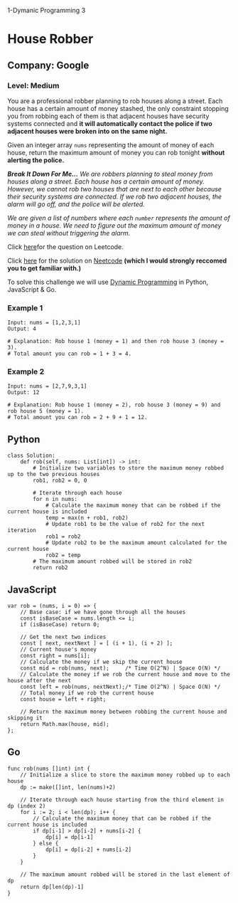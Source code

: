 1-Dymanic Programming 3
# House Robber
## Company: Google
### Level: Medium 

You are a professional robber planning to rob houses along a street. Each house has a certain amount of money stashed, the only constraint stopping you from robbing each of them is that adjacent houses have security systems connected and **it will automatically contact the police if two adjacent houses were broken into on the same night.**

Given an integer array `nums` representing the amount of money of each house, return the maximum amount of money you can rob tonight **without alerting the police.**

***Break It Down For Me...***
*We are robbers planning to steal money from houses along a street. Each house has a certain amount of money.*
*However, we cannot rob two houses that are next to each other because their security systems are connected.*
*If we rob two adjacent houses, the alarm will go off, and the police will be alerted.*

*We are given a list of numbers where each `number` represents the amount of money in a house. We need to figure out the maximum amount of money we can steal without triggering the alarm.*

Click [here](https://leetcode.com/problems/house-robber/description/)for the question on Leetcode.

Click [here](https://www.youtube.com/watch?v=73r3KWiEvyk) for the solution on [Neetcode](https://neetcode.io/) **(which I would strongly reccomed you to get familiar with.)**

To solve this challenge we will use [Dynamic Programming](https://www.geeksforgeeks.org/dynamic-programming/) in Python, JavaScript & Go.

### Example 1
```
Input: nums = [1,2,3,1]
Output: 4

# Explanation: Rob house 1 (money = 1) and then rob house 3 (money = 3).
# Total amount you can rob = 1 + 3 = 4.
```
### Example 2
```
Input: nums = [2,7,9,3,1]
Output: 12

# Explanation: Rob house 1 (money = 2), rob house 3 (money = 9) and rob house 5 (money = 1).
# Total amount you can rob = 2 + 9 + 1 = 12.
```

## Python
```
class Solution:
    def rob(self, nums: List[int]) -> int:
        # Initialize two variables to store the maximum money robbed up to the two previous houses
        rob1, rob2 = 0, 0

        # Iterate through each house
        for n in nums:
            # Calculate the maximum money that can be robbed if the current house is included
            temp = max(n + rob1, rob2)
            # Update rob1 to be the value of rob2 for the next iteration
            rob1 = rob2
            # Update rob2 to be the maximum amount calculated for the current house
            rob2 = temp
        # The maximum amount robbed will be stored in rob2
        return rob2
```

## JavaScript
```
var rob = (nums, i = 0) => {
    // Base case: if we have gone through all the houses
    const isBaseCase = nums.length <= i;
    if (isBaseCase) return 0;

    // Get the next two indices
    const [ next, nextNext ] = [ (i + 1), (i + 2) ];
    // Current house's money
    const right = nums[i];
    // Calculate the money if we skip the current house
    const mid = rob(nums, next);     /* Time O(2^N) | Space O(N) */
    // Calculate the money if we rob the current house and move to the house after the next
    const left = rob(nums, nextNext);/* Time O(2^N) | Space O(N) */
    // Total money if we rob the current house
    const house = left + right;

    // Return the maximum money between robbing the current house and skipping it
    return Math.max(house, mid);
};
```

## Go
```
func rob(nums []int) int {
    // Initialize a slice to store the maximum money robbed up to each house
    dp := make([]int, len(nums)+2)
    
    // Iterate through each house starting from the third element in dp (index 2)
    for i := 2; i < len(dp); i++ {
        // Calculate the maximum money that can be robbed if the current house is included
        if dp[i-1] > dp[i-2] + nums[i-2] {
            dp[i] = dp[i-1]
        } else {
            dp[i] = dp[i-2] + nums[i-2]
        }
    }
    
    // The maximum amount robbed will be stored in the last element of dp
    return dp[len(dp)-1]
}
```